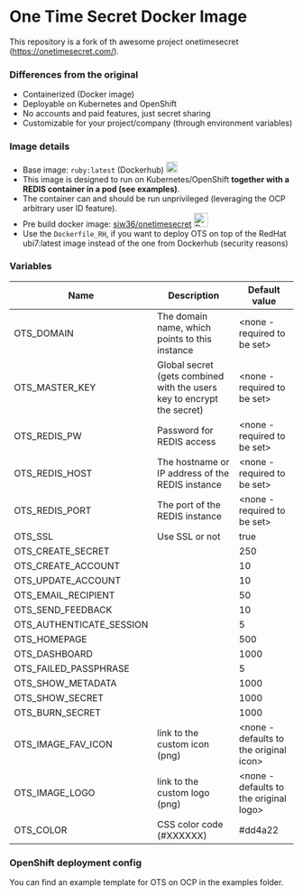 # One Time Secret Docker Image
This repository is a fork of th awesome project onetimesecret (https://onetimesecret.com/).   

### Differences from the original
- Containerized (Docker image)
- Deployable on Kubernetes and OpenShift
- No accounts and paid features, just secret sharing
- Customizable for your project/company (through environment variables)

### Image details
- Base image: `ruby:latest` (Dockerhub) <img src="https://www.ruby-lang.org/favicon.ico" alt="Ruby Icon" height="20"/>
- This image is designed to run on Kubernetes/OpenShift __together with a REDIS container in a pod (see examples)__.  
- The container can and should be run unprivileged (leveraging the OCP arbitrary user ID feature).  
- Pre build docker image: [siw36/onetimesecret](https://hub.docker.com/r/siw36/onetimesecret) <img src="https://www.docker.com/favicon.ico" alt="Docker Icon" height="25"/>  
- Use the `Dockerfile_RH`, if you want to deploy OTS on top of the RedHat ubi7:latest image instead of the one from Dockerhub (security reasons)


### Variables
| Name | Description | Default value |
|---|---|---|
| OTS_DOMAIN | The domain name, which points to this instance | <none - required to be set> |
| OTS_MASTER_KEY | Global secret (gets combined with the users key to encrypt the secret) | <none - required to be set> |
| OTS_REDIS_PW | Password for REDIS access | <none - required to be set> |
| OTS_REDIS_HOST | The hostname or IP address of the REDIS instance | <none - required to be set> |
| OTS_REDIS_PORT | The port of the REDIS instance | <none - required to be set> |
| OTS_SSL | Use SSL or not | true |
| OTS_CREATE_SECRET |  | 250 |
| OTS_CREATE_ACCOUNT |  | 10 |
| OTS_UPDATE_ACCOUNT |  | 10 |
| OTS_EMAIL_RECIPIENT |  | 50 |
| OTS_SEND_FEEDBACK |  | 10 |
| OTS_AUTHENTICATE_SESSION |  | 5 |
| OTS_HOMEPAGE |  | 500 |
| OTS_DASHBOARD |  | 1000 |
| OTS_FAILED_PASSPHRASE |  | 5 |
| OTS_SHOW_METADATA |  | 1000 |
| OTS_SHOW_SECRET |  | 1000 |
| OTS_BURN_SECRET |  | 1000 |
| OTS_IMAGE_FAV_ICON | link to the custom icon (png) | <none - defaults to the original icon> |
| OTS_IMAGE_LOGO | link to the custom logo (png) | <none - defaults to the original logo> |
| OTS_COLOR | CSS color code (#XXXXXX) | #dd4a22 |


### OpenShift deployment config
You can find an example template for OTS on OCP in the examples folder.
